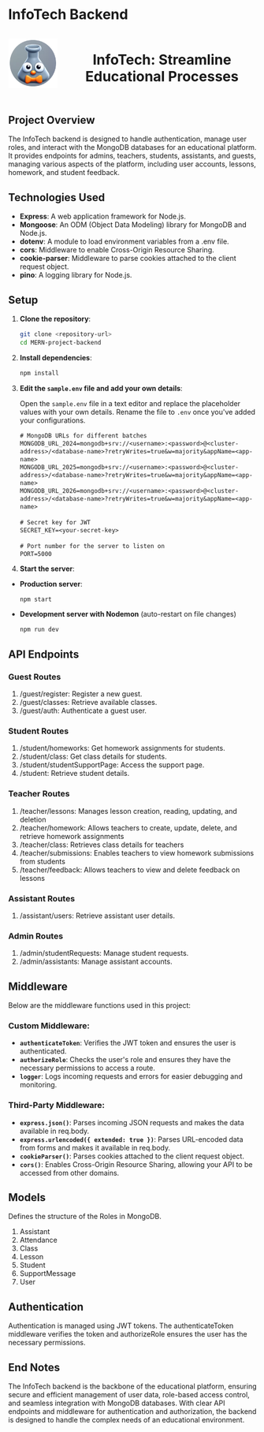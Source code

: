 # InfoTech Backend

<div align="center" style="margin-bottom: 40px;">

  <div style="display: flex; align-items: center; justify-content: center;">
    <img src="./assets/logo.png" alt="InfoTech Logo" width="100" height="100"> 
    <h1 style="margin-left: 20px;">InfoTech: Streamline Educational Processes</h1>
  </div>
</div>

## Project Overview

The InfoTech backend is designed to handle authentication, manage user roles, and interact with the MongoDB databases for an educational platform.
It provides endpoints for admins, teachers, students, assistants, and guests, managing various aspects of the platform, including user accounts, lessons, homework, and student feedback.

## Technologies Used

- **Express**: A web application framework for Node.js.
- **Mongoose**: An ODM (Object Data Modeling) library for MongoDB and Node.js.
- **dotenv**: A module to load environment variables from a .env file.
- **cors**: Middleware to enable Cross-Origin Resource Sharing.
- **cookie-parser**: Middleware to parse cookies attached to the client request object.
- **pino**: A logging library for Node.js.

## Setup

1. **Clone the repository**:

   ```sh
   git clone <repository-url>
   cd MERN-project-backend
   ```

2. **Install dependencies**:

   ```sh
   npm install
   ```

3. **Edit the `sample.env` file and add your own details**:

   Open the `sample.env` file in a text editor and replace the placeholder values with your own details. Rename the file to `.env` once you've added your configurations.
   ```env
   # MongoDB URLs for different batches
   MONGODB_URL_2024=mongodb+srv://<username>:<password>@<cluster-address>/<database-name>?retryWrites=true&w=majority&appName=<app-name>
   MONGODB_URL_2025=mongodb+srv://<username>:<password>@<cluster-address>/<database-name>?retryWrites=true&w=majority&appName=<app-name>
   MONGODB_URL_2026=mongodb+srv://<username>:<password>@<cluster-address>/<database-name>?retryWrites=true&w=majority&appName=<app-name>

   # Secret key for JWT
   SECRET_KEY=<your-secret-key>

   # Port number for the server to listen on
   PORT=5000
   ```

4. **Start the server**:

- **Production server**:
  ```sh
  npm start
   ```
- **Development server with Nodemon** (auto-restart on file changes)
  ```sh
  npm run dev
  ```
## API Endpoints

### Guest Routes

1. /guest/register: Register a new guest.
2. /guest/classes: Retrieve available classes.
3. /guest/auth: Authenticate a guest user.

### Student Routes

1. /student/homeworks: Get homework assignments for students.
2. /student/class: Get class details for students.
3. /student/studentSupportPage: Access the support page.
4. /student: Retrieve student details.

### Teacher Routes

1. /teacher/lessons: Manages lesson creation, reading, updating, and deletion 
2. /teacher/homework: Allows teachers to create, update, delete, and retrieve homework assignments 
3. /teacher/class: Retrieves class details for teachers 
4. /teacher/submissions: Enables teachers to view homework submissions from students 
5. /teacher/feedback: Allows teachers to view and delete feedback on lessons

### Assistant Routes

1. /assistant/users: Retrieve assistant user details.

### Admin Routes

1. /admin/studentRequests: Manage student requests.
2. /admin/assistants: Manage assistant accounts.

## Middleware

Below are the middleware functions used in this project:

### Custom Middleware:

- **`authenticateToken`**: Verifies the JWT token and ensures the user is authenticated.
- **`authorizeRole`**: Checks the user's role and ensures they have the necessary permissions to access a route.
- **`logger`**: Logs incoming requests and errors for easier debugging and monitoring.

### Third-Party Middleware:

- **`express.json()`**: Parses incoming JSON requests and makes the data available in req.body.
- **`express.urlencoded({ extended: true })`**: Parses URL-encoded data from forms and makes it available in req.body.
- **`cookieParser()`**: Parses cookies attached to the client request object.
- **`cors()`**: Enables Cross-Origin Resource Sharing, allowing your API to be accessed from other domains.

## Models

Defines the structure of the Roles in MongoDB.

1. Assistant
2. Attendance
3. Class
4. Lesson
4. Student
5. SupportMessage
1. User

## Authentication

Authentication is managed using JWT tokens. The authenticateToken middleware verifies the token and authorizeRole ensures the user has the necessary permissions.

## End Notes

The InfoTech backend is the backbone of the educational platform, ensuring secure and efficient management of user data, role-based access control, and seamless integration with MongoDB databases. With clear API endpoints and middleware for authentication and authorization, the backend is designed to handle the complex needs of an educational environment.


